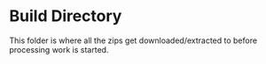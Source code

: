 # Build Directory
This folder is where all the zips get downloaded/extracted to before processing 
work is started.
